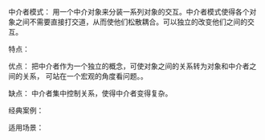 中介者模式：
    用一个中介对象来分装一系列对象的交互。中介者模式使得各个对象之间不需要直接打交道，从而使他们松散耦合。可以独立的改变他们之间的交互。

特点：
    

优点：
    把中介者作为一个独立的概念，可使对象之间的关系转为对象和中介者之间的关系， 可站在一个宏观的角度看问题。。

缺点：
    中介者集中控制关系，使得中介者变得复杂。

经典案例：
    

适用场景：
    